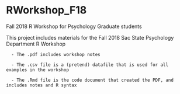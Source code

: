 # RWorkshop_F18
Fall 2018 R Workshop for Psychology Graduate students

This project includes materials for the Fall 2018 Sac State Psychology Department R Workshop

      - The .pdf includes workshop notes
      
      - The .csv file is a (pretend) datafile that is used for all examples in the workshop
      
      - The .Rmd file is the code document that created the PDF, and includes notes and R syntax
